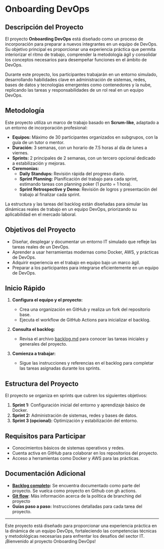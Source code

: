 # Onboarding DevOps

## Descripción del Proyecto

El proyecto **Onboarding DevOps** está diseñado como un proceso de incorporación para preparar a nuevos integrantes en un equipo de DevOps. Su objetivo principal es proporcionar una experiencia práctica que permita interiorizar el ritmo de trabajo, comprender la metodología ágil y consolidar los conceptos necesarios para desempeñar funciones en el ámbito de DevOps.

Durante este proyecto, los participantes trabajarán en un entorno simulado, desarrollando habilidades clave en administración de sistemas, redes, bases de datos y tecnologías emergentes como contenedores y la nube, replicando las tareas y responsabilidades de un rol real en un equipo DevOps.

## Metodología

Este proyecto utiliza un marco de trabajo basado en **Scrum-like**, adaptado a un entorno de incorporación profesional:

- **Equipos:** Máximo de 30 participantes organizados en subgrupos, con la guía de un tutor o mentor.
- **Duración:** 3 semanas, con un horario de 7.5 horas al día de lunes a viernes.
- **Sprints:** 2 principales de 2 semanas, con un tercero opcional dedicado a estabilización y mejoras.
- **Ceremonias:**
  - **Daily Standups:** Revisión rápida del progreso diario.
  - **Sprint Planning:** Planificación del trabajo para cada sprint, estimando tareas con planning poker (1 punto = 1 hora).
  - **Sprint Retrospective y Demo:** Revisión de logros y presentación del trabajo al finalizar cada sprint.

La estructura y las tareas del backlog están diseñadas para simular las dinámicas reales de trabajo en un equipo DevOps, priorizando su aplicabilidad en el mercado laboral.

## Objetivos del Proyecto

- Diseñar, desplegar y documentar un entorno IT simulado que refleje las tareas reales de un DevOps.
- Aprender a usar herramientas modernas como Docker, AWS, y prácticas de DevOps.
- Adquirir experiencia en el trabajo en equipo bajo un marco ágil.
- Preparar a los participantes para integrarse eficientemente en un equipo de DevOps.

## Inicio Rápido

1. **Configura el equipo y el proyecto:**
   - Crea una organización en GitHub y realiza un fork del repositorio base.
   - Ejecuta el workflow de GitHub Actions para inicializar el backlog.

2. **Consulta el backlog:**
   - Revisa el archivo [backlog.md](./backlog/readme.md) para conocer las tareas iniciales y generales del proyecto.

3. **Comienza a trabajar:**
   - Sigue las instrucciones y referencias en el backlog para completar las tareas asignadas durante los sprints.


## Estructura del Proyecto

El proyecto se organiza en sprints que cubren los siguientes objetivos:

1. **Sprint 1:** Configuración inicial del entorno y aprendizaje básico de Docker.
2. **Sprint 2:** Administración de sistemas, redes y bases de datos.
3. **Sprint 3 (opcional):** Optimización y estabilización del entorno.

## Requisitos para Participar

- Conocimientos básicos de sistemas operativos y redes.
- Cuenta activa en GitHub para colaborar en los repositorios del proyecto.
- Acceso a herramientas como Docker y AWS para las prácticas.

## Documentación Adicional

- **[Backlog completo](./backlog/readme.md):** Se encuentra documentado como parte del proyecto. Se vuelca como proyecto en Github con gh actions.
- **[Git flow](./resources/git_flow.md)**: Más información acerca de la política de branching del proyecto
- **Guías paso a paso:** Instrucciones detalladas para cada tarea del proyecto.

---

Este proyecto está diseñado para proporcionar una experiencia práctica en la dinámica de un equipo DevOps, fortaleciendo las competencias técnicas y metodológicas necesarias para enfrentar los desafíos del sector IT. ¡Bienvenido al proyecto Onboarding DevOps!

